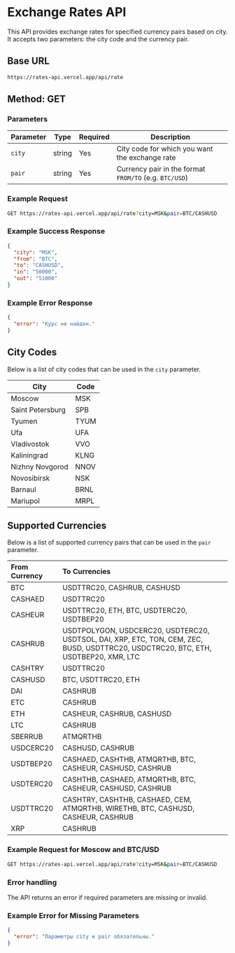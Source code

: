 # Exchange Rates API

This API provides exchange rates for specified currency pairs based on city. It accepts two parameters: the city code and the currency pair.

## Base URL

```bash
https://rates-api.vercel.app/api/rate
```

## Method: GET

### Parameters

| Parameter | Type   | Required | Description                                      |
|-----------|--------|----------|--------------------------------------------------|
| `city`    | string | Yes      | City code for which you want the exchange rate   |
| `pair`    | string | Yes      | Currency pair in the format `FROM/TO` (e.g. `BTC/USD`) |

### Example Request

```bash
GET https://rates-api.vercel.app/api/rate?city=MSK&pair=BTC/CASHUSD
```

### Example Success Response

```json
{
  "city": "MSK",
  "from": "BTC",
  "to": "CASHUSD",
  "in": "50000",
  "out": "51000"
}
```
### Example Error Response

```json
{
  "error": "Курс не найден."
}
```
## City Codes

Below is a list of city codes that can be used in the `city` parameter.

| City               | Code  |
|--------------------|-------|
| Moscow             | MSK   |
| Saint Petersburg   | SPB   |
| Tyumen             | TYUM  |
| Ufa                | UFA   |
| Vladivostok        | VVO   |
| Kaliningrad        | KLNG  |
| Nizhny Novgorod    | NNOV  |
| Novosibirsk        | NSK   |
| Barnaul            | BRNL  |
| Mariupol           | MRPL  |

## Supported Currencies

Below is a list of supported currency pairs that can be used in the `pair` parameter.

| From Currency   | To Currencies                                                                                                                       |
|:----------------|:------------------------------------------------------------------------------------------------------------------------------------|
| BTC             | USDTTRC20, CASHRUB, CASHUSD                                                                                                         |
| CASHAED         | USDTTRC20                                                                                                                           |
| CASHEUR         | USDTTRC20, ETH, BTC, USDTERC20, USDTBEP20                                                                                           |
| CASHRUB         | USDTPOLYGON, USDCERC20, USDTERC20, USDTSOL, DAI, XRP, ETC, TON, CEM, ZEC, BUSD, USDTTRC20, USDCTRC20, BTC, ETH, USDTBEP20, XMR, LTC |
| CASHTRY         | USDTTRC20                                                                                                                           |
| CASHUSD         | BTC, USDTTRC20, ETH                                                                                                                 |
| DAI             | CASHRUB                                                                                                                             |
| ETC             | CASHRUB                                                                                                                             |
| ETH             | CASHEUR, CASHRUB, CASHUSD                                                                                                           |
| LTC             | CASHRUB                                                                                                                             |
| SBERRUB         | ATMQRTHB                                                                                                                            |
| USDCERC20       | CASHUSD, CASHRUB                                                                                                                    |
| USDTBEP20       | CASHAED, CASHTHB, ATMQRTHB, BTC, CASHEUR, CASHUSD, CASHRUB                                                                          |
| USDTERC20       | CASHTHB, CASHAED, ATMQRTHB, BTC, CASHEUR, CASHUSD, CASHRUB                                                                          |
| USDTTRC20       | CASHTRY, CASHTHB, CASHAED, CEM, ATMQRTHB, WIRETHB, BTC, CASHUSD, CASHEUR, CASHRUB                                                   |
| XRP             | CASHRUB                                                                                                                             |


### Example Request for Moscow and BTC/USD

```bash
GET https://rates-api.vercel.app/api/rate?city=MSK&pair=BTC/CASHUSD
```

### Error handling
The API returns an error if required parameters are missing or invalid.

### Example Error for Missing Parameters
``` json
{
  "error": "Параметры city и pair обязательны."
}
```


